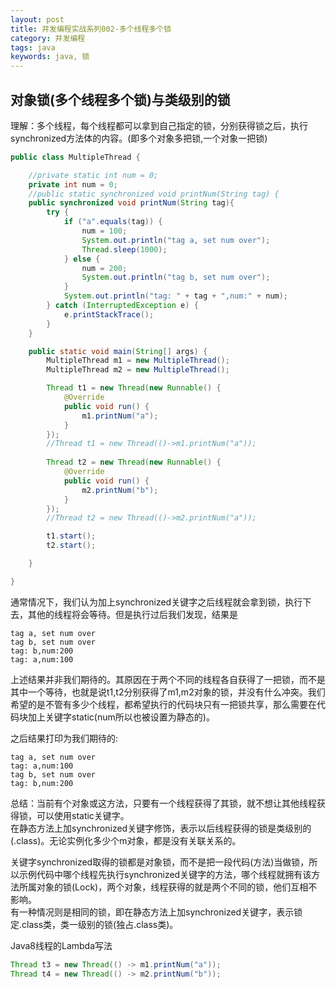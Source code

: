 ```yaml
---
layout: post
title: 并发编程实战系列002-多个线程多个锁
category: 并发编程
tags: java
keywords: java, 锁
---  
```


## 对象锁(多个线程多个锁)与类级别的锁

理解：多个线程，每个线程都可以拿到自己指定的锁，分别获得锁之后，执行synchronized方法体的内容。(即多个对象多把锁,一个对象一把锁)  

```java
public class MultipleThread {

    //private static int num = 0;
    private int num = 0;
    //public static synchronized void printNum(String tag) {
    public synchronized void printNum(String tag){
        try {
            if ("a".equals(tag)) {
                num = 100;
                System.out.println("tag a, set num over");
                Thread.sleep(1000);
            } else {
                num = 200;
                System.out.println("tag b, set num over");
            }
            System.out.println("tag: " + tag + ",num:" + num);
        } catch (InterruptedException e) {
            e.printStackTrace();
        }
    }

    public static void main(String[] args) {
        MultipleThread m1 = new MultipleThread();
        MultipleThread m2 = new MultipleThread();

        Thread t1 = new Thread(new Runnable() {
            @Override
            public void run() {
                m1.printNum("a");
            }
        });
        //Thread t1 = new Thread(()->m1.printNum("a"));
        
        Thread t2 = new Thread(new Runnable() {
            @Override
            public void run() {
                m2.printNum("b");
            }
        });
        //Thread t2 = new Thread(()->m2.printNum("a"));

        t1.start();
        t2.start();

    }

}
```
通常情况下，我们认为加上synchronized关键字之后线程就会拿到锁，执行下去，其他的线程将会等待。但是执行过后我们发现，结果是
```
tag a, set num over
tag b, set num over
tag: b,num:200
tag: a,num:100
```
上述结果并非我们期待的。其原因在于两个不同的线程各自获得了一把锁，而不是其中一个等待，也就是说t1,t2分别获得了m1,m2对象的锁，并没有什么冲突。我们希望的是不管有多少个线程，都希望执行的代码块只有一把锁共享，那么需要在代码块加上关键字static(num所以也被设置为静态的)。  

之后结果打印为我们期待的:
```
tag a, set num over
tag: a,num:100
tag b, set num over
tag: b,num:200
```

总结：当前有个对象或这方法，只要有一个线程获得了其锁，就不想让其他线程获得锁，可以使用static关键字。  
在静态方法上加synchronized关键字修饰，表示以后线程获得的锁是类级别的(.class)。无论实例化多少个m对象，都是没有关联关系的。

关键字synchronized取得的锁都是对象锁，而不是把一段代码(方法)当做锁，所以示例代码中哪个线程先执行synchronized关键字的方法，哪个线程就拥有该方法所属对象的锁(Lock)，两个对象，线程获得的就是两个不同的锁，他们互相不影响。  
有一种情况则是相同的锁，即在静态方法上加synchronized关键字，表示锁定.class类，类一级别的锁(独占.class类)。

Java8线程的Lambda写法
```java
Thread t3 = new Thread(() -> m1.printNum("a"));
Thread t4 = new Thread(() -> m2.printNum("b"));
```
